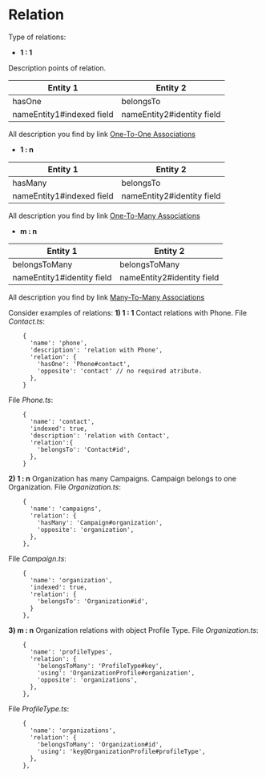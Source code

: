 # Relation

Type of relations:
- **1 : 1**

Description points of relation.


| Entity 1 | Entity 2 |
| --------------| ---- |
|hasOne | belongsTo |
|nameEntity1#indexed field | nameEntity2#identity field |

All description you find by link [One-To-One Associations](http://docs.sequelizejs.com/en/v3/docs/associations/#one-to-one-associations)
- **1 : n**

| Entity 1 | Entity 2 |
| --------------| ---- |
|hasMany | belongsTo |
|nameEntity1#indexed field | nameEntity2#identity field |


All description you find by link [One-To-Many Associations](http://docs.sequelizejs.com/en/v3/docs/associations/#1m)

- **m : n**

| Entity 1 | Entity 2 |
| --------------| ---- |
| belongsToMany| belongsToMany |
|nameEntity1#identity field | nameEntity2#identity field |


All description you find by link [Many-To-Many Associations](http://docs.sequelizejs.com/en/v3/docs/associations/#nm)

Consider examples of relations:
**1)  1 : 1**
Contact relations with Phone.
File _Contact.ts_:
```
    {
      'name': 'phone',
      'description': 'relation with Phone',
      'relation': {
        'hasOne': 'Phone#contact',
        'opposite': 'contact' // no required atribute.
      },
    }
```
File _Phone.ts_:
```
    {
      'name': 'contact',
      'indexed': true,
      'description': 'relation with Contact',
      'relation':{
        'belongsTo': 'Contact#id',
      },
    }
```
**2)  1 : n**
Organization has many Campaigns. Campaign belongs to one Organization.
File _Organization.ts_:
```
    {
      'name': 'campaigns',
      'relation': {
        'hasMany': 'Campaign#organization',
        'opposite': 'organization',
      },
    },
```
File _Campaign.ts_:
```
    {
      'name': 'organization',
      'indexed': true,
      'relation': {
        'belongsTo': 'Organization#id',
      }
    },
```
**3)  m : n**
Organization relations with object Profile Type.
File _Organization.ts_:
```
    {
      'name': 'profileTypes',
      'relation': {
        'belongsToMany': 'ProfileType#key',
        'using': 'OrganizationProfile#organization',
        'opposite': 'organizations',
      },
    },
```
File _ProfileType.ts_:
```
    {
      'name': 'organizations',
      'relation': {
        'belongsToMany': 'Organization#id',
        'using': 'key@OrganizationProfile#profileType',
      },
    },
```
